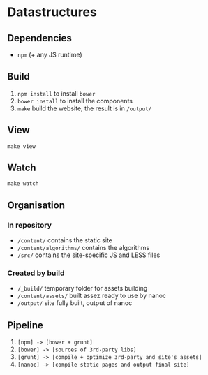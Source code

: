 # Datastructures

## Dependencies

* `npm` (+ any JS runtime)

## Build

1. `npm install` to install `bower`
2. `bower install` to install the components
3. `make` build the website; the result is in `/output/`


## View

`make view`

## Watch

`make watch`


## Organisation

### In repository
* `/content/` contains the static site
* `/content/algorithms/` contains the algorithms
* `/src/` contains the site-specific JS and LESS files

### Created by build

* `/_build/` temporary folder for assets building
* `/content/assets/` built assez ready to use by nanoc
* `/output/` site fully built, output of nanoc


## Pipeline

1. `[npm] -> [bower + grunt]`
2. `[bower] -> [sources of 3rd-party libs]`
3. `[grunt] -> [compile + optimize 3rd-party and site's assets]`
4. `[nanoc] -> [compile static pages and output final site]`
